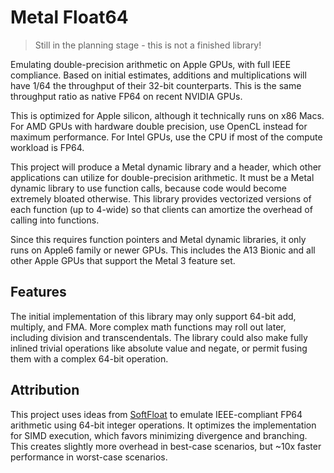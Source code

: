 # Metal Float64

> Still in the planning stage - this is not a finished library!

Emulating double-precision arithmetic on Apple GPUs, with full IEEE compliance. Based on initial estimates, additions and multiplications will have 1/64 the throughput of their 32-bit counterparts. This is the same throughput ratio as native FP64 on recent NVIDIA GPUs.

This is optimized for Apple silicon, although it technically runs on x86 Macs. For AMD GPUs with hardware double precision, use OpenCL instead for maximum performance. For Intel GPUs, use the CPU if most of the compute workload is FP64.

This project will produce a Metal dynamic library and a header, which other applications can utilize for double-precision arithmetic. It must be a Metal dynamic library to use function calls, because code would become extremely bloated otherwise. This library provides vectorized versions of each function (up to 4-wide) so that clients can amortize the overhead of calling into functions.

Since this requires function pointers and Metal dynamic libraries, it only runs on Apple6 family or newer GPUs. This includes the A13 Bionic and all other Apple GPUs that support the Metal 3 feature set.

## Features

The initial implementation of this library may only support 64-bit add, multiply, and FMA. More complex math functions may roll out later, including division and transcendentals. The library could also make fully inlined trivial operations like absolute value and negate, or permit fusing them with a complex 64-bit operation.

## Attribution

This project uses ideas from [SoftFloat](https://github.com/ucb-bar/berkeley-softfloat-3) to emulate IEEE-compliant FP64 arithmetic using 64-bit integer operations. It optimizes the implementation for SIMD execution, which favors minimizing divergence and branching. This creates slightly more overhead in best-case scenarios, but ~10x faster performance in worst-case scenarios.
